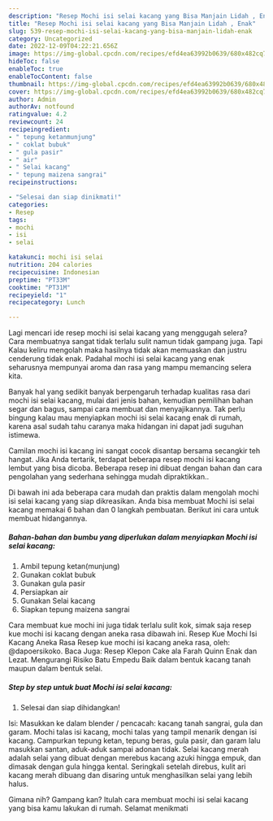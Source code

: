 ```yaml
---
description: "Resep Mochi isi selai kacang yang Bisa Manjain Lidah , Enak"
title: "Resep Mochi isi selai kacang yang Bisa Manjain Lidah , Enak"
slug: 539-resep-mochi-isi-selai-kacang-yang-bisa-manjain-lidah-enak
category: Uncategorized
date: 2022-12-09T04:22:21.656Z
image: https://img-global.cpcdn.com/recipes/efd4ea63992b0639/680x482cq70/mochi-isi-selai-kacang-foto-resep-utama.jpg
hideToc: false
enableToc: true
enableTocContent: false
thumbnail: https://img-global.cpcdn.com/recipes/efd4ea63992b0639/680x482cq70/mochi-isi-selai-kacang-foto-resep-utama.jpg
cover: https://img-global.cpcdn.com/recipes/efd4ea63992b0639/680x482cq70/mochi-isi-selai-kacang-foto-resep-utama.jpg
author: Admin
authorAv: notfound
ratingvalue: 4.2
reviewcount: 24
recipeingredient:
- " tepung ketanmunjung"
- " coklat bubuk"
- " gula pasir"
- " air"
- " Selai kacang"
- " tepung maizena sangrai"
recipeinstructions:

- "Selesai dan siap dinikmati!"
categories:
- Resep
tags:
- mochi
- isi
- selai

katakunci: mochi isi selai 
nutrition: 204 calories
recipecuisine: Indonesian
preptime: "PT33M"
cooktime: "PT31M"
recipeyield: "1"
recipecategory: Lunch

---
```



Lagi mencari ide resep mochi isi selai kacang yang menggugah selera? Cara membuatnya sangat tidak terlalu sulit namun tidak gampang juga. Tapi Kalau keliru mengolah maka hasilnya tidak akan memuaskan dan justru cenderung tidak enak. Padahal mochi isi selai kacang yang enak seharusnya mempunyai aroma dan rasa yang mampu memancing selera kita.


Banyak hal yang sedikit banyak berpengaruh terhadap kualitas rasa dari mochi isi selai kacang, mulai dari jenis bahan, kemudian pemilihan bahan segar dan bagus, sampai cara membuat dan menyajikannya. Tak perlu bingung kalau mau menyiapkan mochi isi selai kacang enak di rumah, karena asal sudah tahu caranya maka hidangan ini dapat jadi suguhan istimewa.

Camilan mochi isi kacang ini sangat cocok disantap bersama secangkir teh hangat. Jika Anda tertarik, terdapat beberapa resep mochi isi kacang lembut yang bisa dicoba. Beberapa resep ini dibuat dengan bahan dan cara pengolahan yang sederhana sehingga mudah dipraktikkan..


Di bawah ini ada beberapa cara mudah dan praktis dalam mengolah mochi isi selai kacang yang siap dikreasikan. Anda bisa membuat Mochi isi selai kacang memakai 6 bahan dan 0 langkah pembuatan. Berikut ini cara untuk membuat hidangannya.

<!--inarticleads1-->

##### Bahan-bahan dan bumbu yang diperlukan dalam menyiapkan Mochi isi selai kacang:

1. Ambil  tepung ketan(munjung)
1. Gunakan  coklat bubuk
1. Gunakan  gula pasir
1. Persiapkan  air
1. Gunakan  Selai kacang
1. Siapkan  tepung maizena sangrai


Cara membuat kue mochi ini juga tidak terlalu sulit kok, simak saja resep kue mochi isi kacang dengan aneka rasa dibawah ini. Resep Kue Mochi Isi Kacang Aneka Rasa Resep kue mochi isi kacang aneka rasa, oleh: @dapoersikoko. Baca Juga: Resep Klepon Cake ala Farah Quinn Enak dan Lezat. Mengurangi Risiko Batu Empedu Baik dalam bentuk kacang tanah maupun dalam bentuk selai. 

<!--inarticleads2-->

##### Step by step untuk buat Mochi isi selai kacang:


1. Selesai dan siap dihidangkan!

Isi: Masukkan ke dalam blender / pencacah: kacang tanah sangrai, gula dan garam. Mochi talas isi kacang, mochi talas yang tampil menarik dengan isi kacang. Campurkan tepung ketan, tepung beras, gula pasir, dan garam lalu masukkan santan, aduk-aduk sampai adonan tidak. Selai kacang merah adalah selai yang dibuat dengan merebus kacang azuki hingga empuk, dan dimasak dengan gula hingga kental. Seringkali setelah direbus, kulit ari kacang merah dibuang dan disaring untuk menghasilkan selai yang lebih halus. 

Gimana nih? Gampang kan? Itulah cara membuat mochi isi selai kacang yang bisa kamu lakukan di rumah. Selamat menikmati
